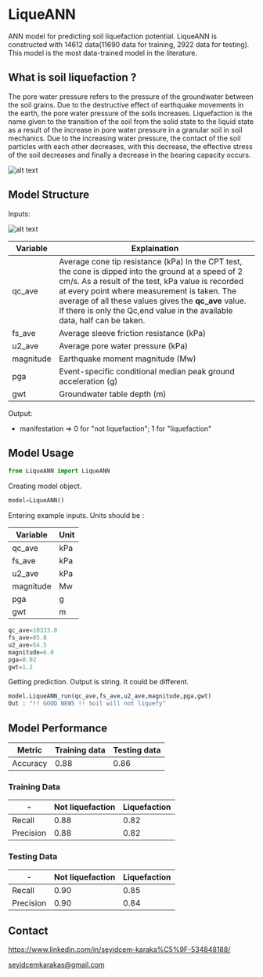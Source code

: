 # LiqueANN

ANN model for predicting soil liquefaction potential.
LiqueANN is constructed with 14612 data(11690 data for training, 2922 data for testing). This model is the most data-trained model in the literature.

## What is soil liquefaction ?

The pore water pressure refers to the pressure of the groundwater between the soil grains. Due to the destructive effect of earthquake movements in the earth, the pore water pressure of the soils increases. Liquefaction is the name given to the transition of the soil from the solid state to the liquid state as a result of the increase in pore water pressure in a granular soil in soil mechanics. Due to the increasing water pressure, the contact of the soil particles with each other decreases, with this decrease, the effective stress of the soil decreases and finally a decrease in the bearing capacity occurs.

![alt text](https://cdn.britannica.com/84/152184-050-0C74FF5D/qualities-soil.jpg)

## Model Structure

Inputs:

![alt text](https://ars.els-cdn.com/content/image/1-s2.0-S0013795216301855-gr1.jpg)

 
| Variable  | Explaination |
| ------------- | ------------- |
| qc_ave | Average cone tip resistance (kPa) In the CPT test, the cone is dipped into the ground at a speed of 2 cm/s. As a result of the test, kPa value is recorded at every point where measurement is taken. The average of all these values gives the **qc_ave** value. If there is only the Qc,end value in the available data, half can be taken.  |
| fs_ave | Average sleeve friction resistance (kPa)  |
| u2_ave | Average pore water pressure (kPa)  |
| magnitude | Earthquake moment magnitude (Mw)  |
| pga | Event-specific conditional median peak ground acceleration (g)  |
| gwt | Groundwater table depth (m)  | 



Output:

- manifestation => 0 for "not liquefaction"; 1 for "liquefaction"

## Model Usage

```python
from LiqueANN import LiqueANN
```

Creating model object.
```python
model=LiqueANN()
```

Entering example inputs. Units should be :

| Variable  | Unit |
| ------------- | ------------- |
| qc_ave | kPa  |
| fs_ave | kPa  |
| u2_ave | kPa  |
| magnitude | Mw  |
| pga | g  |
| gwt | m  |



```python
qc_ave=10333.0
fs_ave=85.0
u2_ave=54.5
magnitude=6.0
pga=0.02
gwt=1.2
```

Getting prediction. Output is string. It could be different.
```python
model.LiqueANN_run(qc_ave,fs_ave,u2_ave,magnitude,pga,gwt)
Out : "!! GOOD NEWS !! Soil will not liquefy"
```
## Model Performance

| Metric  | Training data | Testing data |
| ------------- | ------------- |------------- |
| Accuracy | 0.88  | 0.86 |

### Training Data

| -  | Not liquefaction  | Liquefaction  |
| ------------- | ------------- |------------- |
| Recall | 0.88  | 0.82 |
| Precision | 0.88  | 0.82 |

### Testing Data

| -  | Not liquefaction  | Liquefaction  |
| ------------- | ------------- |------------- |
| Recall | 0.90  | 0.85 |
| Precision | 0.90  | 0.84 |


## Contact

https://www.linkedin.com/in/seyidcem-karaka%C5%9F-534848188/

seyidcemkarakas@gmail.com
